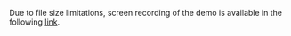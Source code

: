 Due to file size limitations, screen recording of the demo is available in the following [link](https://drive.google.com/file/d/1wWbONNjA1nQVKGMn-H32ejXzWbqeBAmy/view?usp=sharing).
